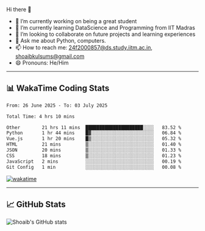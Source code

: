 Hi there 👋

<!--
**shoaib2000857/shoaib2000857** is a ✨ _special_ ✨ repository because its `README.md` (this file) appears on your GitHub profile.

Here are some ideas to get you started: -->

- 🔭 I’m currently working on being a great student  
- 🌱 I’m currently learning DataScience and Programming from IIT Madras  
- 👯 I’m looking to collaborate on future projects and learning experiences  
- 💬 Ask me about Python, computers.  
- 📫 How to reach me: 24f2000857@ds.study.iitm.ac.in, shoaibkulsums@gmail.com  
- 😄 Pronouns: He/Him  

---

## 📊 WakaTime Coding Stats

<!--START_SECTION:waka-->

```txt
From: 26 June 2025 - To: 03 July 2025

Total Time: 4 hrs 10 mins

Other        21 hrs 11 mins  █████████████████████░░░░   83.52 %
Python       1 hr 44 mins    █▓░░░░░░░░░░░░░░░░░░░░░░░   06.84 %
Vue.js       1 hr 20 mins    █▒░░░░░░░░░░░░░░░░░░░░░░░   05.32 %
HTML         21 mins         ▒░░░░░░░░░░░░░░░░░░░░░░░░   01.40 %
JSON         20 mins         ▒░░░░░░░░░░░░░░░░░░░░░░░░   01.33 %
CSS          18 mins         ▒░░░░░░░░░░░░░░░░░░░░░░░░   01.23 %
JavaScript   2 mins          ░░░░░░░░░░░░░░░░░░░░░░░░░   00.19 %
Git Config   1 min           ░░░░░░░░░░░░░░░░░░░░░░░░░   00.08 %
```

<!--END_SECTION:waka-->

[![wakatime](https://wakatime.com/badge/user/a85deef6-2e94-465d-998e-c54914c040a2.svg)](https://wakatime.com/@a85deef6-2e94-465d-998e-c54914c040a2)

---

## 📈 GitHub Stats

![Shoaib's GitHub stats](https://github-readme-stats.vercel.app/api?username=shoaib2000857&show_icons=true&theme=radical)
